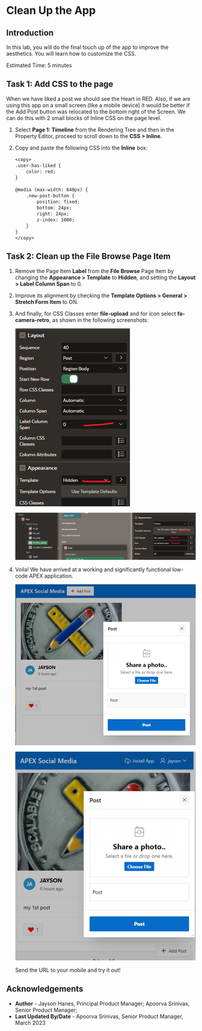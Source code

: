 # Clean Up the App

## Introduction

In this lab, you will do the final touch up of the app to improve the aesthetics. You will learn how to customize the CSS.

Estimated Time: 5 minutes

## **Task 1**: Add CSS to the page

When we have liked a post we should see the Heart in RED. Also, if we
are using this app on a small screen (like a mobile device) it would be
better if the Add Post button was relocated to the bottom right of the
Screen. We can do this with 2 small blocks of Inline CSS on the page
level.

1.  Select **Page 1: Timeline** from the Rendering Tree and then in the Property Editor, proceed
    to scroll down to the **CSS > Inline**. 

2.  Copy and paste the following CSS into the **Inline** box:

    ```
    <copy>
    .user-has-liked {
        color: red;
    }

    @media (max-width: 640px) {
        .new-post-button {
            position: fixed;
            bottom: 24px;
            right: 24px;
            z-index: 1000;
        }
    }
    </copy>
    ```


## **Task 2**: Clean up the File Browse Page Item

1.  Remove the Page Item **Label** from the **File Browse** Page Item by
    changing the **Appearance > Template** to **Hidden**, and setting
    the **Layout > Label Column Span** to 0.

2.  Improve its alignment by checking the **Template Options > General > Stretch Form Item** to ON.

3.  And finally, for CSS Classes enter **file-upload** and for icon select **fa-camera-retro**, as shown in the following screenshots:

    ![Property Editor](images/layout.png)

    ![Property Editor](images/appearance.png)

4. Voila! We have arrived at a working and significantly functional low-code APEX
application.

    ![Running app](images/run-app.png)

    ![Running app](images/run-app-mobile.png)

    Send the URL to your mobile and try it out!

## **Acknowledgements**

 - **Author** - Jayson Hanes, Principal Product Manager; Apoorva Srinivas, Senior Product Manager; 
 - **Last Updated By/Date** - Apoorva Srinivas, Senior Product Manager, March 2023

